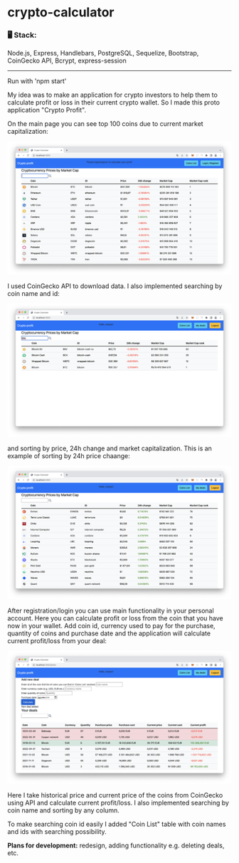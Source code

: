 # crypto-calculator
### 🖥 Stack:
Node.js, Express, Handlebars, PostgreSQL, Sequelize, Bootstrap, CoinGecko API, Bcrypt, express-session

---

Run with 'npm start'

My idea was to make an application for crypto investors to help them to calculate profit or loss in their current crypto wallet.
So I made this proto application "Crypto Profit".

On the main page you can see top 100 coins due to current market capitalization:

<img alt="main-page" src="./images-readme/main-page.png" />

I used CoinGecko API to download data.
I also implemented searching by coin name and id:

<img alt="main-page-search" src="./images-readme/main-page-search.png" />

and  sorting by price, 24h change and market capitalization. This is an example of sorting by 24h price chaange:

<img alt="main-page-sort" src="./images-readme/main-page-sort.png" />

After registration/login you can use main functionality in your personal account.
Here you can calculate profit or loss from the coin that you have now in your wallet.
Add coin id, currency used to pay for the purchase, quantity of coins and purchase date and the application will calculate current profit/loss from your deal:

<img alt="my-deals" src="./images-readme/my-deals.png" />

Here I take historical price and current price of the coins from CoinGecko using API and calculate current profit/loss.
I also implemented searching by coin name and sorting by any column.

To make searching coin id easily I added "Coin List" table with coin names and ids with searching possibility.

**Plans for development:** redesign, adding functionality e.g. deleting deals, etc.
